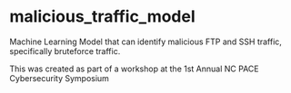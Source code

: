 # malicious_traffic_model
Machine Learning Model that can identify malicious FTP and SSH traffic, specifically bruteforce traffic. 

This was created as part of a workshop at the 1st Annual NC PACE Cybersecurity Symposium
